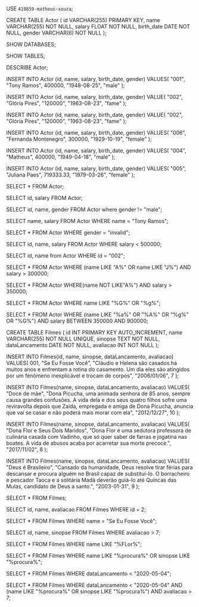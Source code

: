 USE `419859-matheus-souza`;

CREATE TABLE Actor (
    id VARCHAR(255) PRIMARY KEY,
    name VARCHAR(255) NOT NULL,
    salary FLOAT NOT NULL,
    birth_date DATE NOT NULL,
    gender VARCHAR(6) NOT NULL
);

SHOW DATABASES;

SHOW TABLES;

DESCRIBE Actor;

INSERT INTO Actor (id, name, salary, birth_date, gender)
VALUES(
  "001", 
  "Tony Ramos",
  400000,
  "1948-08-25", 
  "male"
);

INSERT INTO Actor (id, name, salary, birth_date, gender)
VALUE(
	"002",
    "Glória Pires",
    "120000",
    "1963-08-23",
    "fame"
);

INSERT INTO Actor (id, name, salary, birth_date, gender)
VALUE(
	"002",
    "Glória Pires",
    "120000",
    "1963-08-23",
    "fame"
);

INSERT INTO Actor (id, name, salary, birth_date, gender)
VALUES(
  "006", 
  "Fernanda Montenegro",
  300000,
  "1929-10-19", 
  "female"
);

INSERT INTO Actor (id, name, salary, birth_date, gender)
VALUES(
  "004",
  "Matheus",
  400000,
  "1949-04-18", 
  "male"
);

INSERT INTO Actor (id, name, salary, birth_date, gender)
VALUES(
  "005", 
  "Juliana Paes",
  719333.33,
  "1979-03-26", 
  "female"
);

SELECT * FROM Actor;

SELECT id, salary FROM Actor;

SELECT id, name, gender FROM Actor 
where gender != "male";

SELECT name, salary FROM Actor
WHERE name = "Tony Ramos";

SELECT * FROM Actor
WHERE gender = "invalid";

SELECT id, name, salary FROM Actor
WHERE salary < 500000;

SELECT id, name from Actor WHERE id = "002";

SELECT * FROM Actor
WHERE (name LIKE "A%" OR name LIKE "J%") AND salary > 300000;

SELECT * FROM Actor
WHERE(name NOT LIKE"A%") AND salary > 350000;

SELECT * FROM Actor
WHERE name LIKE "%G%" OR "%g%";

SELECT * FROM Actor
WHERE (name LIKE "%a%" OR "%A%" OR "%g%" OR "%G%") AND salary BETWEEN 350000 AND 900000;

CREATE TABLE Filmes (
	id INT PRIMARY KEY AUTO_INCREMENT,
    name VARCHAR(255) NOT NULL UNIQUE,
    sinopse TEXT NOT NULL,
    dataLancamento DATE NOT NULL,
    avaliacao INT NOT NULL
);

INSERT INTO Filmes(id, name, sinopse, dataLancamento, avaliacao)
VALUES(
	001,
	"Se Eu Fosse Você",
    "Cláudio e Helena são casados há muitos anos e enfrentam a rotina do casamento. Um dia eles são atingidos por um fenômeno inexplicável e trocam de corpos",
    "2006/01/06",
    7
);

INSERT INTO Filmes(name, sinopse, dataLancamento, avaliacao)
VALUES(
	"Doce de mãe",
    "Dona Picucha, uma animada senhora de 85 anos, sempre causa grandes confusões. A vida dela e dos seus quatro filhos sofre uma reviravolta depois que Zaida, empregada e amiga de Dona Picucha, anuncia que vai se casar e não poderá mais morar com ela",
    "2012/12/27",
    10
);

INSERT INTO Filmes(name, sinopse, dataLancamento, avaliacao)
VALUES(
	"Dona Flor e Seus Dois Maridos",
    "Dona Flor é uma sedutora professora de culinária casada com Vadinho, que só quer saber de farras e jogatina nas boates. A vida de abusos acaba por acarretar sua morte precoce.",
    "2017/11/02",
    8
);

INSERT INTO Filmes(name, sinopse, dataLancamento, avaliacao)
VALUES(
	"Deus é Brasileiro",
    "Cansado da humanidade, Deus resolve tirar férias para descansar e procura alguém no Brasil capaz de substituí-lo. O borracheiro e pescador Taoca e a solitária Madá deverão guiá-lo até Quincas das Mulas, candidato de Deus a santo.",
    "2003-01-31",
    9
);

SELECT * FROM Filmes;

SELECT id, name, avaliacao FROM Filmes
WHERE id = 2;

SELECT * FROM Filmes 
WHERE name = "Se Eu Fosse Você";

SELECT id, name, sinopse FROM Filmes
WHERE avaliacao > 7;

SELECT * FROM Filmes
WHERE name LIKE "%FLor%";

SELECT * FROM Filmes
WHERE name LIKE "%procura%" OR sinopse LIKE "%procura%";

SELECT * FROM Filmes
WHERE dataLancamento < "2020-05-04";

SELECT * FROM Filmes
WHERE dataLancamento < "2020-05-04" AND (name LIKE "%procura%" OR sinopse LIKE "%procura%") AND avaliacao > 7;